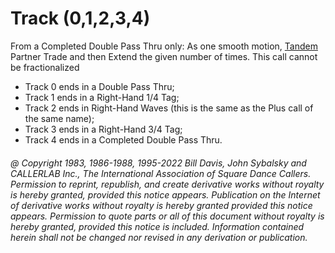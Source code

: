 
# Track (0,1,2,3,4)

From a Completed Double Pass Thru only: As one smooth motion,
[Tandem](../c1/tandem_concept.md)
Partner Trade
and then Extend the given number of times.
This call cannot be fractionalized

- Track 0 ends in a Double Pass Thru;
- Track 1 ends in a Right-Hand 1/4 Tag;
- Track 2 ends in Right-Hand Waves (this is the same as the Plus call of the same name);
- Track 3 ends in a Right-Hand 3/4 Tag;
- Track 4 ends in a Completed Double Pass Thru.

###### @ Copyright 1983, 1986-1988, 1995-2022 Bill Davis, John Sybalsky and CALLERLAB Inc., The International Association of Square Dance Callers. Permission to reprint, republish, and create derivative works without royalty is hereby granted, provided this notice appears. Publication on the Internet of derivative works without royalty is hereby granted provided this notice appears. Permission to quote parts or all of this document without royalty is hereby granted, provided this notice is included. Information contained herein shall not be changed nor revised in any derivation or publication.
